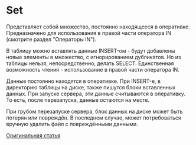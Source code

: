 # Set

Представляет собой множество, постоянно находящееся в оперативке. Предназначено для использования в правой части оператора IN (смотрите раздел "Операторы IN").

В таблицу можно вставлять данные INSERT-ом - будут добавлены новые элементы в множество, с игнорированием дубликатов.
Но из таблицы нельзя, непосредственно, делать SELECT. Единственная возможность чтения - использование в правой части оператора IN.

Данные постоянно находятся в оперативке. При INSERT-е, в директорию таблицы на диске, также пишутся блоки вставленных данных. При запуске сервера, эти данные считываются в оперативку. То есть, после перезапуска, данные остаются на месте.

При грубом перезапуске сервера, блок данных на диске может быть потерян или повреждён. В последнем случае, может потребоваться вручную удалить файл с повреждёнными данными.

[Оригинальная статья](https://clickhouse.yandex/docs/ru/operations/table_engines/set/) <!--hide-->
